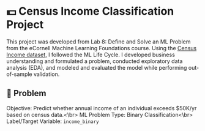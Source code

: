# 💵 Census Income Classification Project

This project was developed from Lab 8: Define and Solve an ML Problem from the eCornell Machine Learning Foundations course. Using the [Census Income dataset](https://archive.ics.uci.edu/dataset/20/census+income), I followed the ML Life Cycle. I developed business understanding and formulated a problem, conducted exploratory data analysis (EDA), and modeled and evaluated the model while performing out-of-sample validation.

## 📌 Problem
Objective: Predict whether annual income of an individual exceeds $50K/yr based on census data.<\br>
ML Problem Type: Binary Classification<\br>
Label/Target Variable: `income_binary`


